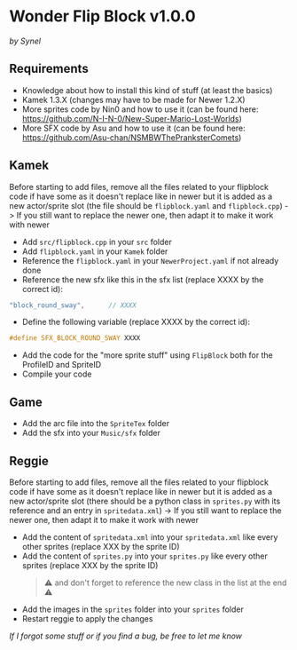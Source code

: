 # Wonder Flip Block v1.0.0
*by Synel*


## Requirements
- Knowledge about how to install this kind of stuff (at least the basics)
- Kamek 1.3.X (changes may have to be made for Newer 1.2.X)
- More sprites code by Nin0 and how to use it (can be found here: https://github.com/N-I-N-0/New-Super-Mario-Lost-Worlds)
- More SFX code by Asu and how to use it (can be found here: https://github.com/Asu-chan/NSMBWThePranksterComets)


## Kamek
Before starting to add files, remove all the files related to your flipblock code if have some as it doesn't replace like in newer but it is added as a new actor/sprite slot (the file should be `flipblock.yaml` and `flipblock.cpp`)
  -> If you still want to replace the newer one, then adapt it to make it work with newer

- Add `src/flipblock.cpp` in your `src` folder
- Add `flipblock.yaml` in your `Kamek` folder
- Reference the `flipblock.yaml` in your `NewerProject.yaml` if not already done
- Reference the new sfx like this in the sfx list (replace XXXX by the correct id):
```cpp
"block_round_sway",      // XXXX
```
- Define the following variable (replace XXXX by the correct id):
```cpp
#define SFX_BLOCK_ROUND_SWAY XXXX
```
- Add the code for the "more sprite stuff" using `FlipBlock` both for the ProfileID and SpriteID
- Compile your code


## Game
- Add the arc file into the `SpriteTex` folder
- Add the sfx into your `Music/sfx` folder


## Reggie
Before starting to add files, remove all the files related to your flipblock code if have some as it doesn't replace like in newer but it is added as a new actor/sprite slot (there should be a python class in `sprites.py` with its reference and an entry in `spritedata.xml`)
  -> If you still want to replace the newer one, then adapt it to make it work with newer

- Add the content of `spritedata.xml` into your `spritedata.xml` like every other sprites (replace XXX by the sprite ID)
- Add the content of `sprites.py` into your `sprites.py` like every other sprites (replace XXX by the sprite ID)
	> ⚠️ and don't forget to reference the new class in the list at the end ⚠️
- Add the images in the `sprites` folder into your `sprites` folder
- Restart reggie to apply the changes


*If I forgot some stuff or if you find a bug, be free to let me know*

